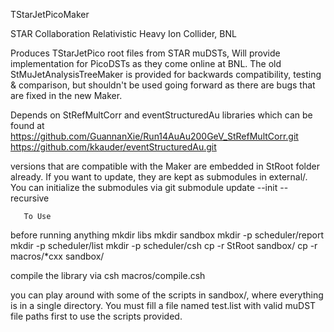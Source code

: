 TStarJetPicoMaker

STAR Collaboration
Relativistic Heavy Ion Collider, BNL

Produces TStarJetPico root files from STAR muDSTs,
Will provide implementation for PicoDSTs as they come
online at BNL. The old StMuJetAnalysisTreeMaker is provided 
for backwards compatibility, testing & comparison, but shouldn't
be used going forward as there are bugs that are fixed in the new
Maker.

Depends on StRefMultCorr and eventStructuredAu libraries
which can be found at 
https://github.com/GuannanXie/Run14AuAu200GeV_StRefMultCorr.git
https://github.com/kkauder/eventStructuredAu.git

versions that are compatible with the Maker are embedded in StRoot
folder already. If you want to update, they are kept as submodules 
in external/. You can initialize the submodules via 
git submodule update --init --recursive

       To Use

before running anything
mkdir libs
mkdir sandbox
mkdir -p scheduler/report
mkdir -p scheduler/list
mkdir -p scheduler/csh
cp -r StRoot sandbox/
cp -r macros/*cxx sandbox/


compile the library via 
csh macros/compile.csh

you can play around with some of the scripts in sandbox/, where everything is in a
single directory. You must fill a file named test.list with valid muDST 
file paths first to use the scripts provided.

